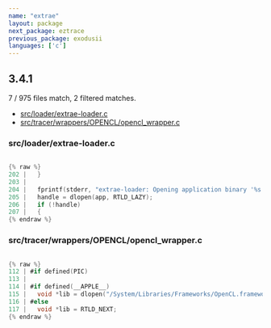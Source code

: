 ```yaml
---
name: "extrae"
layout: package
next_package: eztrace
previous_package: exodusii
languages: ['c']
---
```

## 3.4.1
7 / 975 files match, 2 filtered matches.

 - [src/loader/extrae-loader.c](#srcloaderextrae-loaderc)
 - [src/tracer/wrappers/OPENCL/opencl_wrapper.c](#srctracerwrappersopenclopencl_wrapperc)

### src/loader/extrae-loader.c

```c

{% raw %}
202 |   }
203 | 
204 |   fprintf(stderr, "extrae-loader: Opening application binary '%s'... ", app);
205 |   handle = dlopen(app, RTLD_LAZY);
206 |   if (!handle)
207 |   {
{% endraw %}

```
### src/tracer/wrappers/OPENCL/opencl_wrapper.c

```c

{% raw %}
112 | #if defined(PIC)
113 | 
114 | #if defined(__APPLE__)
115 | 	void *lib = dlopen("/System/Libraries/Frameworks/OpenCL.framework/OpenCL", RTLD_NOW);
116 | #else
117 | 	void *lib = RTLD_NEXT;
{% endraw %}

```